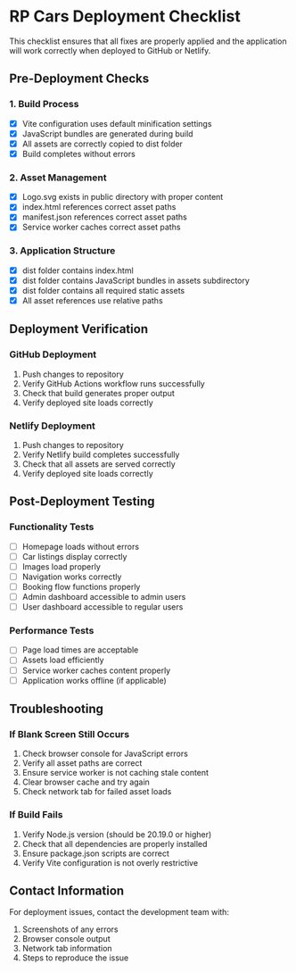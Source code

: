 # RP Cars Deployment Checklist

This checklist ensures that all fixes are properly applied and the application will work correctly when deployed to GitHub or Netlify.

## Pre-Deployment Checks

### 1. Build Process

- [x] Vite configuration uses default minification settings
- [x] JavaScript bundles are generated during build
- [x] All assets are correctly copied to dist folder
- [x] Build completes without errors

### 2. Asset Management

- [x] Logo.svg exists in public directory with proper content
- [x] index.html references correct asset paths
- [x] manifest.json references correct asset paths
- [x] Service worker caches correct asset paths

### 3. Application Structure

- [x] dist folder contains index.html
- [x] dist folder contains JavaScript bundles in assets subdirectory
- [x] dist folder contains all required static assets
- [x] All asset references use relative paths

## Deployment Verification

### GitHub Deployment

1. Push changes to repository
2. Verify GitHub Actions workflow runs successfully
3. Check that build generates proper output
4. Verify deployed site loads correctly

### Netlify Deployment

1. Push changes to repository
2. Verify Netlify build completes successfully
3. Check that all assets are served correctly
4. Verify deployed site loads correctly

## Post-Deployment Testing

### Functionality Tests

- [ ] Homepage loads without errors
- [ ] Car listings display correctly
- [ ] Images load properly
- [ ] Navigation works correctly
- [ ] Booking flow functions properly
- [ ] Admin dashboard accessible to admin users
- [ ] User dashboard accessible to regular users

### Performance Tests

- [ ] Page load times are acceptable
- [ ] Assets load efficiently
- [ ] Service worker caches content properly
- [ ] Application works offline (if applicable)

## Troubleshooting

### If Blank Screen Still Occurs

1. Check browser console for JavaScript errors
2. Verify all asset paths are correct
3. Ensure service worker is not caching stale content
4. Clear browser cache and try again
5. Check network tab for failed asset loads

### If Build Fails

1. Verify Node.js version (should be 20.19.0 or higher)
2. Check that all dependencies are properly installed
3. Ensure package.json scripts are correct
4. Verify Vite configuration is not overly restrictive

## Contact Information

For deployment issues, contact the development team with:

1. Screenshots of any errors
2. Browser console output
3. Network tab information
4. Steps to reproduce the issue
